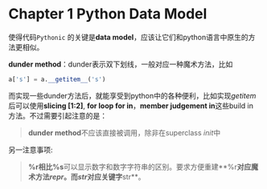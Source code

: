 # Chapter 1 Python Data Model
使得代码`Pythonic` 的关键是**data model**，应该让它们和python语言中原生的方法更相似。

**dunder method**：dunder表示双下划线，一般对应一种魔术方法，比如

```python
a['s'] = a.__getitem__('s')
```

而实现一些dunder方法后，就能享受到python中的各种便利，比如实现*getitem*后可以使用**slicing [1:2]**, **for loop for in**，**member judgement in**这些build in 方法。不过需要引起注意的是：

> **dunder method**不应该直接被调用，除非在superclass *init*中

另一注意事项:
> **%r相比%s**可以显示数字和数字字符串的区别。要求方便重建**%r**对应魔术方法*repr*。而*str*对应关键字**str**。


